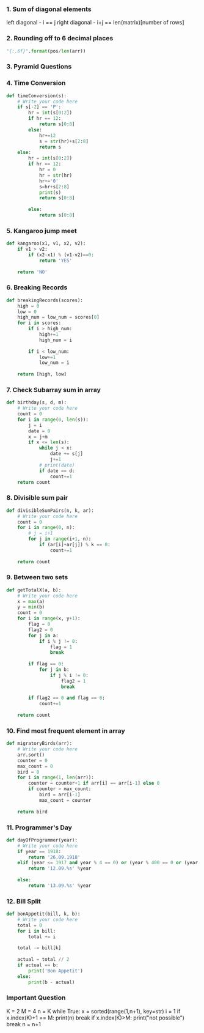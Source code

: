 ### 1. Sum of diagonal elements

left diagonal - i == j
right diagonal - i+j == len(matrix)[number of rows]


### 2. Rounding off to 6 decimal places

```python
"{:.6f}".format(pos/len(arr))
```

### 3. Pyramid Questions

### 4. Time Conversion

```python
def timeConversion(s):
    # Write your code here
    if s[-2] == 'P':
        hr = int(s[0:2])
        if hr == 12:
            return s[0:8]
        else:
            hr+=12
            s = str(hr)+s[2:8]
            return s
    else:
        hr = int(s[0:2])
        if hr == 12:
            hr = 0
            hr = str(hr)
            hr+='0'
            s=hr+s[2:8]
            print(s)
            return s[0:8]
            
        else:
            return s[0:8]
```

### 5. Kangaroo jump meet

```python
def kangaroo(x1, v1, x2, v2):   
    if v1 > v2:
        if (x2-x1) % (v1-v2)==0:
            return 'YES'
    
    return 'NO'
```

### 6. Breaking Records

```python
def breakingRecords(scores):
    high = 0
    low = 0
    high_num = low_num = scores[0]
    for i in scores:
        if i > high_num:
            high+=1
            high_num = i
        
        if i < low_num:
            low+=1
            low_num = i
    
    return [high, low]

```

### 7. Check Subarray sum in array

```python
def birthday(s, d, m):
    # Write your code here
    count = 0
    for i in range(0, len(s)):
        j = i
        date = 0
        x = j+m
        if x <= len(s):
            while j < x:
                date += s[j]
                j+=1
            # print(date)
            if date == d:
                count+=1
    return count
```
### 8. Divisible sum pair

```python
def divisibleSumPairs(n, k, ar):
    # Write your code here
    count = 0
    for i in range(0, n):
        # j = i+1
        for j in range(i+1, n):
            if (ar[i]+ar[j]) % k == 0:
                count+=1
    
    return count
```

### 9. Between two sets

```python
def getTotalX(a, b):
    # Write your code here
    x = max(a)
    y = min(b)
    count = 0
    for i in range(x, y+1):
        flag = 0
        flag2 = 0
        for j in a:
            if i % j != 0:
                flag = 1
                break
        
        if flag == 0:
            for j in b:
                if j % i != 0:
                    flag2 = 1
                    break
        
        if flag2 == 0 and flag == 0:
            count+=1
    
    return count
```

### 10. Find most frequent element in array

```python 
def migratoryBirds(arr):
    # Write your code here
    arr.sort()
    counter = 0
    max_count = 0
    bird = 0
    for i in range(1, len(arr)):
        counter = counter+1 if arr[i] == arr[i-1] else 0
        if counter > max_count:
            bird = arr[i-1]
            max_count = counter
    
    return bird
```

### 11. Programmer's Day

```python
def dayOfProgrammer(year):
    # Write your code here
    if year == 1918:
        return '26.09.1918'
    elif (year <= 1917 and year % 4 == 0) or (year % 400 == 0 or (year % 4 == 0 and year % 100 != 0)):
        return '12.09.%s' %year
    
    else:
        return '13.09.%s' %year

```

### 12. Bill Split

```python
def bonAppetit(bill, k, b):
    # Write your code here
    total = 0
    for i in bill:
        total += i
    
    total -= bill[k]
    
    actual = total // 2 
    if actual == b:
        print('Bon Appetit')
    else:
        print(b - actual)
```





























### Important Question

K = 2
M = 4
n = K
while True:
    x = sorted(range(1,n+1), key=str)
    i = 1
    if x.index(K)+1 == M:
        print(n)
        break
    if x.index(K)>M:
        print("not possible")
        break
    n = n+1